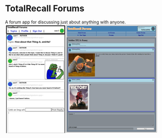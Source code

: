 # TotalRecall Forums
A forum app for discussing just about anything with anyone.
<span style="display:flex;flex-direction:row;">
    <img src="https://github.com/Metroid-X/unit-2-project/blob/main/abc123_mvp_target/Target%20for%20MVP%20(project%202).png" style="width:200px;">
    <img src="https://github.com/Metroid-X/unit-2-project/blob/main/abc123_mvp_target/prev.png" style="width:300px;">
</span>